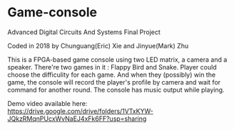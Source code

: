 # Game-console
Advanced Digital Circuits And Systems Final Project

Coded in 2018 by Chunguang(Eric) Xie and Jinyue(Mark) Zhu

This is a FPGA-based game console using two LED matrix, a camera and a speaker. There're two games in it : Flappy Bird and Snake.
Player could choose the difficulity for each game.
And when they (possibly) win the game, the console will record the player's profile by camera and wait for command for another round.
The console has music output while playing.

Demo video available here: https://drive.google.com/drive/folders/1VTxKYW-JQkzRMqnPUcxWvNaEJ4xFk6FF?usp=sharing
